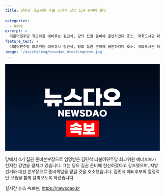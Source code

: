 ```yaml
---
title: 민주당 최고위원 후보 김민석 당의 집권 준비에 올인

categories:
  - News
excerpt: >
  더불어민주당 최고위원 예비후보 김민석, 당의 집권 준비에 올인하겠다 호소. 국회도서관 대강당에서 열린 제1차 전국당원대회 예비경선 정견발표에서 민주당 4기 집권 준비본부장으로 임명한다고 밝히고, 당원권 강화와 통합적인 집권세력 구축을 강조했다. 마지막 당직으로 모든 역량을 동원해 반드시 성취하겠다고 다짐했다.
feature_text: >
  더불어민주당 최고위원 예비후보 김민석, 당의 집권 준비에 올인하겠다 호소. 국회도서관 대강당에서 열린 제1차 전국당원대회 예비경선 정견발표에서 민주당 4기 집권 준비본부장으로 임명한다고 밝히고, 당원권 강화와 통합적인 집권세력 구축을 강조했다. 마지막 당직으로 모든 역량을 동원해 반드시 성취하겠다고 다짐했다.
image: '/assets/img/newsdao_breakingnews.jpg'
---
```


<p><img src="/assets/img/newsdao_breakingnews.jpg" alt="cryptoinkorea 속보" /></p>

<p>당에서 4기 집권 준비본부장으로 임명받은 김민석 더불어민주당 최고위원 예비후보가 진지한 강연을 펼치고 있습니다. 그는 당의 집권 준비에 헌신하겠다고 강조했으며, 지방선거와 대선 본부장으로 준비책임을 맡길 것을 호소했습니다. 김민석 예비후보의 열정적인 모습을 함께 살펴보도록 하겠습니다.</p>
실시간 뉴스 속보는, <a href="https://newsdao.kr" rel="dofollow">https://newsdao.kr</a>


